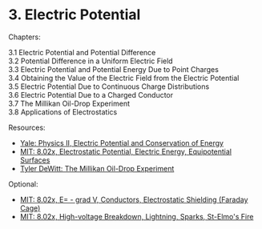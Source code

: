 # 3. Electric Potential

Chapters:

3.1 Electric Potential and Potential Difference\
3.2 Potential Difference in a Uniform Electric Field\
3.3 Electric Potential and Potential Energy Due to Point Charges\
3.4 Obtaining the Value of the Electric Field from the Electric Potential\
3.5 Electric Potential Due to Continuous Charge Distributions\
3.6 Electric Potential Due to a Charged Conductor\
3.7 The Millikan Oil-Drop Experiment\
3.8 Applications of Electrostatics

Resources:

- [Yale: Physics II, Electric Potential and Conservation of Energy](https://www.youtube.com/watch?v=uA_hXjJ2Ts8&list=PLD07B2225BB40E582&index=5)
- [MIT: 8.02x, Electrostatic Potential, Electric Energy, Equipotential Surfaces](https://www.youtube.com/watch?v=QpVxj3XrLgk&list=PLyQSN7X0ro2314mKyUiOILaOC2hk6Pc3j&index=5)
- [Tyler DeWitt: The Millikan Oil-Drop Experiment](https://www.youtube.com/watch?v=2HhaQtvICe8)

Optional:
- [MIT: 8.02x, E= - grad V, Conductors, Electrostatic Shielding (Faraday Cage)](https://www.youtube.com/watch?v=JhV-GOS4y8g&list=PLyQSN7X0ro2314mKyUiOILaOC2hk6Pc3j&index=6)
- [MIT: 8.02x, High-voltage Breakdown, Lightning, Sparks, St-Elmo's Fire](https://www.youtube.com/watch?v=ww0XJUqFHXU&list=PLyQSN7X0ro2314mKyUiOILaOC2hk6Pc3j&index=7)

